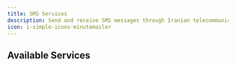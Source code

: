 ```yaml
---
title: SMS Services
description: Send and receive SMS messages through Iranian telecommunications providers with reliable local infrastructure.
icon: i-simple-icons-minutemailer
---
```


## Available Services
